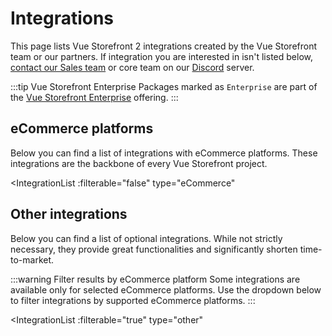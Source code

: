 # Integrations

This page lists Vue Storefront 2 integrations created by the Vue Storefront team or our partners. If integration you are interested in isn't listed below, [contact our Sales team](https://www.vuestorefront.io/contact/sales) or core team on our [Discord](https://discord.vuestorefront.io) server.

:::tip Vue Storefront Enterprise
Packages marked as `Enterprise` are part of the [Vue Storefront Enterprise](/general/enterprise.html) offering.
:::

## eCommerce platforms

Below you can find a list of integrations with eCommerce platforms. These integrations are the backbone of every Vue Storefront project.

<IntegrationList
  :filterable="false"
  type="eCommerce"
>
</IntegrationList>

## Other integrations

Below you can find a list of optional integrations. While not strictly necessary, they provide great functionalities and significantly shorten time-to-market.

:::warning Filter results by eCommerce platform
Some integrations are available only for selected eCommerce platforms. Use the dropdown below to filter integrations by supported eCommerce platforms.
:::

<IntegrationList
  :filterable="true"
  type="other"
>
</IntegrationList>

